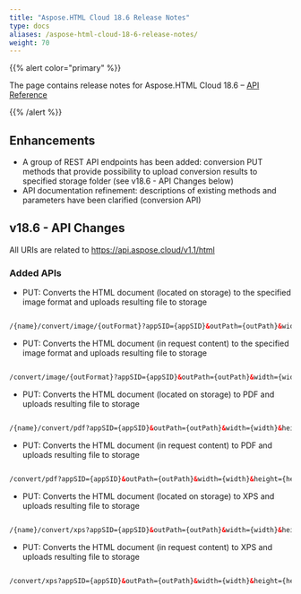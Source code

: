 ```yaml
---
title: "Aspose.HTML Cloud 18.6 Release Notes"
type: docs
aliases: /aspose-html-cloud-18-6-release-notes/
weight: 70
---
```


{{% alert color="primary" %}} 

The page contains release notes for Aspose.HTML Cloud 18.6 – [API Reference](https://apireference.aspose.cloud/html/)

{{% /alert %}} 
## **Enhancements**
- A group of REST API endpoints has been added: conversion PUT methods that provide possibility to upload conversion results to specified storage folder (see v18.6 - API Changes below)
- API documentation refinement: descriptions of existing methods and parameters have been clarified (conversion API)
## **v18.6 - API Changes**
All URIs are related to <https://api.aspose.cloud/v1.1/html>
### **Added APIs**
- PUT: Converts the HTML document (located on storage) to the specified image format and uploads resulting file to storage

```html

/{name}/convert/image/{outFormat}?appSID={appSID}&outPath={outPath}&width={width}&height={height}&resolution={resolution}&leftMargin={leftMargin}&topMargin={topMargin}&rightMargin={rightMargin}&bottomMargin={bottomMargin}

```

- PUT: Converts the HTML document (in request content) to the specified image format and uploads resulting file to storage

```html

/convert/image/{outFormat}?appSID={appSID}&outPath={outPath}&width={width}&height={height}&resolution={resolution}&leftMargin={leftMargin}&topMargin={topMargin}&rightMargin={rightMargin}&bottomMargin={bottomMargin}

```

- PUT: Converts the HTML document (located on storage) to PDF and uploads resulting file to storage

```html

/{name}/convert/pdf?appSID={appSID}&outPath={outPath}&width={width}&height={height}&leftMargin={leftMargin}&topMargin={topMargin}&rightMargin={rightMargin}&bottomMargin={bottomMargin}

```

- PUT: Converts the HTML document (in request content) to PDF and uploads resulting file to storage

```html

/convert/pdf?appSID={appSID}&outPath={outPath}&width={width}&height={height}&leftMargin={leftMargin}&topMargin={topMargin}&rightMargin={rightMargin}&bottomMargin={bottomMargin}

```

- PUT: Converts the HTML document (located on storage) to XPS and uploads resulting file to storage

```html

/{name}/convert/xps?appSID={appSID}&outPath={outPath}&width={width}&height={height}&leftMargin={leftMargin}&topMargin={topMargin}&rightMargin={rightMargin}&bottomMargin={bottomMargin}

```

- PUT: Converts the HTML document (in request content) to XPS and uploads resulting file to storage

```html

/convert/xps?appSID={appSID}&outPath={outPath}&width={width}&height={height}&leftMargin={leftMargin}&topMargin={topMargin}&rightMargin={rightMargin}&bottomMargin={bottomMargin}

```


